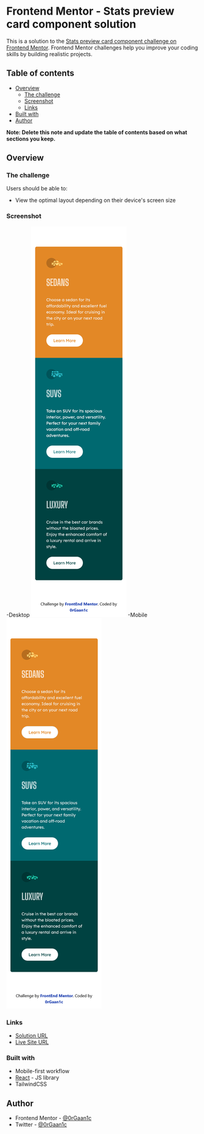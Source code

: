 # Frontend Mentor - Stats preview card component solution

This is a solution to the [Stats preview card component challenge on Frontend Mentor](https://www.frontendmentor.io/challenges/3column-preview-card-component-pH92eAR2-). Frontend Mentor challenges help you improve your coding skills by building realistic projects.

## Table of contents

- [Overview](#overview)
  - [The challenge](#the-challenge)
  - [Screenshot](#screenshot)
  - [Links](#links)
- [Built with](#built-with)
- [Author](#author)

**Note: Delete this note and update the table of contents based on what sections you keep.**

## Overview

### The challenge

Users should be able to:

- View the optimal layout depending on their device's screen size

### Screenshot

-Desktop
![alt text](./desktop.png)
-Mobile
![alt text](./mobile.png)

### Links

- [Solution URL](https://github.com/0rGaan1c/FrontEndMentor_Challenges/tree/main/3-column-preview-card-component)
- [Live Site URL](https://3-column-preview-card-component-beta.vercel.app/)

### Built with

- Mobile-first workflow
- [React](https://reactjs.org/) - JS library
- TailwindCSS

## Author

- Frontend Mentor - [@0rGaan1c](https://www.frontendmentor.io/profile/organic-042)
- Twitter - [@0rGaan1c](https://www.twitter.com/0rGaan1c)
